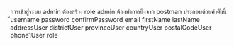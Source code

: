 การเข้าสู่ระบบ admin ต้องสร้าง role admin ต้องทำการยิงจาก postman ประกอบด้วยค่าดังนี้
ีusername
password
confirmPassword
email
firstName
lastName
addressUser
districtUser
provinceUser
countryUser
postalCodeUser
phone1User
role

